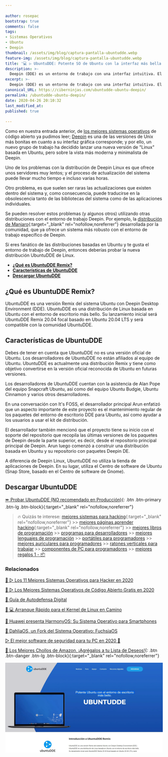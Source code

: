 ```yaml
---

author: rosepac
bootstrap: true
comments: false
tags:
- Sistemas Operativos
- Ubuntu
- Deepin
thumbnail: /assets/img/blog/captura-pantalla-ubuntudde.webp
feature-img: /assets/img/blog/captura-pantalla-ubuntudde.webp
title: '💻 ▷ UbuntuDDE: Potente SO de Ubuntu con la interfaz más bella de Deepin'
description: >-
  Deepin (DDE) es un entorno de trabajo con una interfaz intuitiva. El proyecto UbuntuDDE combina el poder de Ubuntu con la belleza de Deepin.
excerpt: >-
  Deepin (DDE) es un entorno de trabajo con una interfaz intuitiva. El proyecto UbuntuDDE combina el poder de Ubuntu con la belleza de Deepin.
canonical_URL: https://ciberninjas.com/ubuntudde-ubuntu-deepin/
permalink: /ubuntudde-ubuntu-deepin/
date: 2020-04-26 20:10:32
last_modified_at: 
published: true

---
```


Como en nuestra entrada anterior, de [los mejores sistemas operativos](/los-mejores-sistemas-operativos-gratis/) de código abierto  ya pudimos leer; [Deepin](/7-mejores-distribuciones-escritorio-para-principiantes/#6-deepin) es una de las versiones de Unix más bonitas en cuanto a su interfaz gráfica corresponde; y por ello, un nuevo grupo de trabajo ha decidido lanzar una nueva versión de "Linux" basada en Ubuntu, pero sobre la vista más moderna y minimalista de Deepin.

Uno de los problemas con la distribución de Deepin Linux es que ofrece unos servidores muy lentos; y el proceso de actualización del sistema puede llevar mucho tiempo e incluso varias horas.

Otro problema, es que suelen ser raras las actualizaciones que existen dentro del sistema y, como consecuencia, puede traducirse en la obsolescencia tanto de las bibliotecas del sistema como de las aplicaciones individuales.

Se pueden resolver estos problemas (y algunos otros) utilizando otras distribuciones con el entorno de trabajo Deepin. Por ejemplo, la [distribución de Manjaro](https://forum.manjaro.org/t/manjaro-deepin-18-0-2-released/70575){:target="_blank" rel="nofollow,noreferrer"} desarrollada por la comunidad, que ya ofrece un sistema más robusto con el entorno de trabajo específico de Deepin.

Si eres fanático de las distribuciones basadas en Ubuntu y te gusta el entorno de trabajo de Deepin, entonces deberías probar la nueva distribución UbuntuDDE de Linux.

- [**¿Qué es UbuntuDDE Remix?**](#qué-es-ubuntudde-remix)
- [**Características de UbuntuDDE**](#características-de-ubuntudde)
- [**Descargar UbuntuDDE**](#descargar-ubuntudde)

## **¿Qué es UbuntuDDE Remix?**

UbuntuDDE es una versión Remix del sistema Ubuntu con Deepin Desktop Environment (DDE). UbuntuDDE es una distribución de Linux basada en Ubuntu con el entorno de escritorio más bello. Su lanzamiento inicial será UbuntuDDE Remix 20.04 focal basado en Ubuntu 20.04 LTS y será compatible con la comunidad UbuntuDDE.

## **Características de UbuntuDDE**

Debes de tener en cuenta que UbuntuDDE no es una versión oficial de Ubuntu. Los desarrolladores de UbuntuDDE no están afiliados al equipo de Ubuntu. UbuntuDDE es actualmente una distribución Remix y tiene como objetivo convertirse en la versión oficial reconocida de Ubuntu en futuras versiones.

Los desarrolladores de UbuntuDDE cuentan con la asistencia de Alan Pope del equipo Snapcraft Ubuntu, así como del equipo Ubuntu Budgie, Ubuntu Cinnamon y varios otros desarrolladores.

En una conversación con It's FOSS, el desarrollador principal Arun enfatizó que un aspecto importante de este proyecto es el mantenimiento regular de los paquetes del entorno de escritorio DDE para Ubuntu, así como ayudar a los usuarios a usar el kit de distribución.

El desarrollador también mencionó que el proyecto tiene su inicio con el soporte del repositorio que recopila las últimas versiones de los paquetes de Deepin desde la parte superior, es decir, desde el repositorio principal principal de Deepin. Arun luego comenzó a construir una distribución basada en Ubuntu y su repositorio con paquetes Deepin DE.

A diferencia de Deepin Linux, UbuntuDDE no utiliza la tienda de aplicaciones de Deepin. En su lugar, utiliza el Centro de software de Ubuntu (Snap Store, basado en el Centro de software de Gnome).

## **Descargar UbuntuDDE**

[⏩ Probar UbuntuDDE (NO recomendado en Producción)](https://ubuntudde.com/download/){: .btn .btn-primary .btn-lg .btn-block}{:target="_blank" rel="nofollow,noreferrer"}

> 🔥 Quizás te interese: [mejores sistemas para hacking](/7-mejores-distribuciones-escritorio-para-principiantes/){:target="_blank" rel="nofollow,noreferrer"} >> [mejores páginas aprender hacking](https://steemit.com/hive-154806/@rosepac/12-1-mejores-paginas-web-en-las-que-aprender-hacking-etico-12-1-best-websites-to-learn-ethical-hacking){:target="_blank" rel="nofollow,noreferrer"} >> [mejores libros de programación](/programar/) >> [programas para desarrolladores](/7-mejores-distribuciones-escritorio-para-principiantes/) >> [mejores lenguajes de programación](/15-mejores-lenguajes-programacion/) >> [portátiles para programadores]() >> [mejores auriculares para programadores](/auriculares-dise%C3%B1o/) >> [ratones verticales para trabajar](/teclados-ratones-dise%C3%B1o/) >> [componentes de PC para programadores](/ordenadores-componentes/) >> [mejores regalos 1 - 📦](/black-friday-amazon/)

### **Relacionados** <!-- omit in toc -->

[🥇 ▷ Los 11 Mejores Sistemas Operativos para Hacker en 2020](/7-mejores-distribuciones-escritorio-para-principiantes/)

[🥇 ▷ Los Mejores Sistemas Operativos de Código Abierto Gratis en 2020](/los-mejores-sistemas-operativos-gratis/)

[🥊 Guía de Autodefensa Digital](/eff/autodefensa/)

[📰 💻 Arranque Rápido para el Kernel de Linux en Camino](/arranque-rápido-para-el-kernel-de-linux-en-camino/)

[📲 Huawei presenta HarmonyOS: Su Sistema Operativo para Smartphones](/huawei-presenta-harmonyos-su-sistema-operativo-para-smartphones/)

[📲 DahliaOS, un Fork del Sistema Operativo: FuchsiaOS](/dahliaos-un-fork-del-sistema-operativo-fuchsiaos)

[▷ El mejor software de seguridad para tu PC en 2020 🔐](/el-mejor-software-de-seguridad-para-tu-pc/)

[🛒 Los Mejores Chollos de Amazon, ¡Agrégalos a tu Lista de Deseos!](/amazon/ "Los Mejores Chollos de Amazon, Ofertas Flash, Black Monday y Amazon Prime Day"){: .btn .btn-danger .btn-lg .btn-block}{:target="_blank" rel="nofollow,noreferrer"}

![Deepin (DDE) es un entorno de trabajo con una interfaz intuitiva. El proyecto UbuntuDDE combina el poder de Ubuntu con la belleza de Deepin](/assets/img/blog/captura-pantalla-ubuntudde.webp "Deepin (DDE) es un entorno de trabajo con una interfaz intuitiva. El proyecto UbuntuDDE combina el poder de Ubuntu con la belleza de Deepin")

<!-- https://www.comss.ru/page.php?id=7290 -->